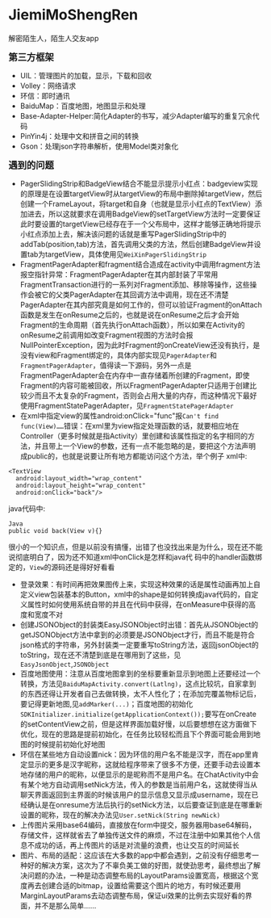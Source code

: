 # JiemiMoShengRen
解密陌生人，陌生人交友app

**<font size='+1'>第三方框架</font>**
 - UIL：管理图片的加载，显示，下载和回收
 - Volley：网络请求
 - 环信：即时通讯
 - BaiduMap：百度地图，地图显示和处理
 - Base-Adapter-Helper:简化Adapter的书写，减少Adapter编写的重复冗余代码
 - PinYin4j：处理中文和拼音之间的转换
 - Gson：处理json字符串解析，使用Model类对象化
 

**<font size='+1'>遇到的问题</font>**
 - PagerSlidingStrip和BadgeView结合不能显示提示小红点：badgeview实现的原理是在设置targetView时从targetView的布局中删除掉targetView，然后创建一个FrameLayout，将target和自身（也就是显示小红点的TextView）添加进去，所以这就要求在调用BadgeView的setTargetView方法时一定要保证此时要设置的targetView已经存在于一个父布局中，这样才能够正确地将提示小红点添加上去，解决该问题的话就是重写PagerSlidingStrip中的addTab(position,tab)方法，首先调用父类的方法，然后创建BadgeView并设置tab为targetView，具体使用见`WeiXinPagerSlidingStrip`
 - FragmentPagerAdapter和fragment结合造成在activity中调用fragment方法报空指针异常：FragmentPagerAdapter在其内部封装了平常用FragmentTransaction进行的一系列对Fragment添加、移除等操作，这些操作会被它的父类PagerAdapter在其回调方法中调用，现在还不清楚PagerAdapter在其内部究竟是如何工作的，但可以验证Fragment的onAttach函数是发生在onResume之后的，也就是说在onResume之后才会开始Fragment的生命周期（首先执行onAttach函数），所以如果在Activity的onResume之前调用如改变Fragment视图的方法时会报NullPointerException，因为此时Fragment的onCreateView还没有执行，是没有view和Fragment绑定的，具体内部实现见`PagerAdapter`和`FragmentPagerAdapter`，值得读一下源码，另外一点是FragmentPagerAdapter会在内存中一直存储着所创建的Fragment，即使Fragment的内容可能被回收，所以FragmentPagerAdapter只适用于创建比较少而且不太复杂的Fragment，否则会占用大量的内存，而这种情况下最好使用FragmentStatePagerAdapter，见`FragmentStatePagerAdapter`
 - 在xml中指定view的属性android:onClick="func"报`Can't find func(View)……`错误：在xml里为view指定处理函数的话，就要相应地在Controller（更多时候就是指Activity）里创建和该属性指定的名字相同的方法，并且带上一个View的参数，还有一点不能忽略的是，要把这个方法声明成public的，也就是说要让所有地方都能访问这个方法，举个例子
xml中:
 ```
 <TextView
   android:layout_width="wrap_content"
   android:layout_height="wrap_content"
   android:onClick="back"/>
 ```
java代码中:
 ```
 Java
 public void back(View v){}
 ```
 很小的一个知识点，但是以前没有搞懂，出错了也没找出来是为什么，现在还不能说彻底明白了，因为还不知道xml中onClick是怎样和java代  码中的handler函数绑定的，`View`的源码还是得好好看看
 - 登录效果：有时间再把效果图传上来，实现这种效果的话是属性动画再加上自定义view包装基本的Button，xml中的shape是如何转换成java代码的，自定义属性时如何使用系统自带的并且在代码中获得，在onMeasure中获得的高度和宽度不对
 - 创建JSONObject的封装类EasyJSONObject时出错：首先从JSONObject的getJSONObject方法中拿到的必须要是JSONObject才行，而且不能是符合json格式的字符串，另外封装类一定要重写toString方法，返回jsonObject的toString，现在还不清楚到底是在哪用到了这些，见`EasyJsonObject`,`JSONObject`
 - 百度地图使用：注意从百度地图拿到的坐标要重新显示到地图上还要经过一个转换，方法见`BaiduMapActivity.convert(Latlng)`，这点比较坑，自家拿到的东西还得让开发者自己去做转换，太不人性化了；在添加完覆盖物标记后，要记得更新地图,见`addMarker(...)`；百度地图的初始化`SDKInitializer.initialize(getApplicationContext());`要写在onCreate的setContentView之前，但是这样界面加载好慢，以后要想想在这方面做下优化，现在的思路是提前初始化，在任务比较轻松而且下个界面可能会用到地图的时候提前初始化好地图
 - 环信在某些地方自动设置nick：因为环信的用户名不能是汉字，而在app里肯定显示的更多是汉字昵称，这就给程序带来了很多不方便，还要手动去设置本地存储的用户的昵称，以便显示的是昵称而不是用户名。在ChatActivity中会有某个地方自动调用setNick方法，传入的参数是当前用户名，这就使得当从聊天界面返回到主界面的时候该用户的显示信息又显示成username，现在已经确认是在onresume方法后执行的setNick方法，以后要查证到底是在哪重新设置的昵称，现在的解决办法见`User.setNick(String newNick)`
 - 上传图片采用base64编码，直接放在form中提交，服务器用base64解码，存储文件，这样就省去了单独传送文件的麻烦，不过在注册中如果其他个人信息不成功的话，再上传图片的话是对流量的浪费，也让交互的时间延长
 - 图片、布局的适配：这应该在大多数的app中都会遇到，之前没有仔细思考一种好的解决方案，这次为了不辜负美工做的好图，就使劲思考，最终想出了解决问题的办法，一种是动态调整布局的LayoutParams设置宽高，根据这个宽度再去创建合适的bitmap，设置给需要这个图片的地方，有时候还要用MarginLayoutParams去动态调整布局，保证ui效果的比例去实现好看的界面，并不是那么简单……
